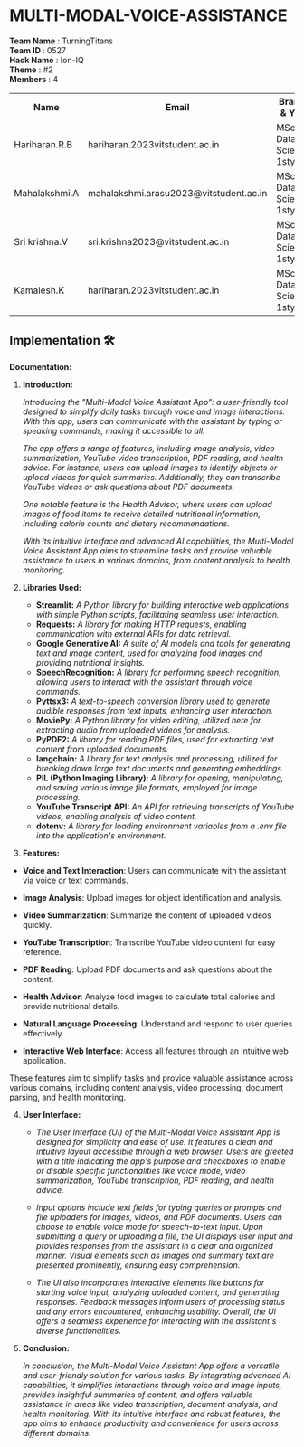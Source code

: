 # MULTI-MODAL-VOICE-ASSISTANCE

<b>Team Name</b> : TurningTitans<br>
<b>Team ID </b>  : 0527<br>
<b>Hack Name</b> : Ion-IQ<br>
<b>Theme</b>     : #2<br>
<b>Members</b>   : 4<br>
<table>
  <tr>
    <th>Name</th>
    <th>Email</th>
    <th>Branch & Year</th>
    <th>Phone</th>
  </tr>
   <tr>
    <td>Hariharan.R.B</td>
    <td>hariharan.2023vitstudent.ac.in</td>
    <td>MSc Data Science, 1styear</td>
    <td>9159564077</td>
  <tr>
    <td>Mahalakshmi.A</td>
    <td>mahalakshmi.arasu2023@vitstudent.ac.in</td>
    <td>MSc Data Science, 1styear</td>
    <td>82484 80167</td>
  </tr>
     <tr>
    <td>Sri krishna.V</td>
    <td>sri.krishna2023@vitstudent.ac.in</td>
    <td>MSc Data Science, 1styear</td>
    <td>91766 25759</td>
  </tr>
  <tr>
    <td>Kamalesh.K</td>
    <td>hariharan.2023vitstudent.ac.in</td>
    <td>MSc Data Science, 1styear</td>
    <td>80153 29920</td>
  </tr>
</table>


## Implementation 🛠️


**Documentation:**

1. **Introduction:**

   *Introducing the "Multi-Modal Voice Assistant App": a user-friendly tool designed to simplify daily tasks through voice and image interactions. With this app, users can communicate with the assistant by typing or speaking commands, making it accessible to all.*

   *The app offers a range of features, including image analysis, video summarization, YouTube video transcription, PDF reading, and health advice. For instance, users can upload images to identify objects or upload videos for quick summaries. Additionally, they can transcribe YouTube videos or ask questions about PDF documents.*

   *One notable feature is the Health Advisor, where users can upload images of food items to receive detailed nutritional information, including calorie counts and dietary recommendations.*
   
   *With its intuitive interface and advanced AI capabilities, the Multi-Modal Voice Assistant App aims to streamline tasks and provide valuable assistance to users in various domains, from content analysis to health monitoring.*

2. **Libraries Used:**
   
   - **Streamlit:** *A Python library for building interactive web applications with simple Python scripts, facilitating seamless user interaction.*
   - **Requests:** *A library for making HTTP requests, enabling communication with external APIs for data retrieval.*
   - **Google Generative AI:** *A suite of AI models and tools for generating text and image content, used for analyzing food images and providing nutritional insights.*
   - **SpeechRecognition:** *A library for performing speech recognition, allowing users to interact with the assistant through voice commands.*
   - **Pyttsx3:** *A text-to-speech conversion library used to generate audible responses from text inputs, enhancing user interaction.*
   - **MoviePy:** *A Python library for video editing, utilized here for extracting audio from uploaded videos for analysis.*
   - **PyPDF2:** *A library for reading PDF files, used for extracting text content from uploaded documents.*
   - **langchain:** *A library for text analysis and processing, utilized for breaking down large text documents and generating embeddings.*
   - **PIL (Python Imaging Library):** *A library for opening, manipulating, and saving various image file formats, employed for image processing.*
   - **YouTube Transcript API:** *An API for retrieving transcripts of YouTube videos, enabling analysis of video content.*
   - **dotenv:** *A library for loading environment variables from a .env file into the application's environment.*
   
3. **Features:**

-  **Voice and Text Interaction**: Users can communicate with the assistant via voice or text commands.

-  **Image Analysis**: Upload images for object identification and analysis.

-  **Video Summarization**: Summarize the content of uploaded videos quickly.

-  **YouTube Transcription**: Transcribe YouTube video content for easy reference.

-  **PDF Reading**: Upload PDF documents and ask questions about the content.

-  **Health Advisor**: Analyze food images to calculate total calories and provide nutritional details.

-  **Natural Language Processing**: Understand and respond to user queries effectively.

-  **Interactive Web Interface**: Access all features through an intuitive web application.

These features aim to simplify tasks and provide valuable assistance across various domains, including content analysis, video processing, document parsing, and health monitoring.

4. **User Interface:**

   - *The User Interface (UI) of the Multi-Modal Voice Assistant App is designed for simplicity and ease of use. It features a clean and intuitive layout accessible through a web browser. Users are greeted with a title indicating the app's purpose and checkboxes to enable or disable specific functionalities like voice mode, video summarization, YouTube transcription, PDF reading, and health advice.*

   - *Input options include text fields for typing queries or prompts and file uploaders for images, videos, and PDF documents. Users can choose to enable voice mode for speech-to-text input. Upon submitting a query or uploading a file, the UI displays user input and provides responses from the assistant in a clear and organized manner. Visual elements such as images and summary text are presented prominently, ensuring easy comprehension.*

   - *The UI also incorporates interactive elements like buttons for starting voice input, analyzing uploaded content, and generating responses. Feedback messages inform users of processing status and any errors encountered, enhancing usability. Overall, the UI offers a seamless experience for interacting with the assistant's diverse functionalities.*
   
6. **Conclusion:**   

   *In conclusion, the Multi-Modal Voice Assistant App offers a versatile and user-friendly solution for various tasks. By integrating advanced AI capabilities, it simplifies interactions through voice and image inputs, provides insightful summaries of content, and offers valuable assistance in areas like video transcription, document analysis, and health monitoring. With its intuitive interface and robust features, the app aims to enhance productivity and convenience for users across different domains.*

